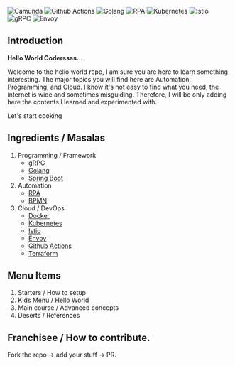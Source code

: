 ![Camunda](https://img.shields.io/badge/Camunda-7.17.0-blue) ![Github Actions](https://img.shields.io/badge/CI%2FCD-Github%20Actions-green) ![Golang](https://img.shields.io/badge/Golang-1.19-blue) ![RPA](https://img.shields.io/badge/RPA-Robocorp-brightgreen) ![Kubernetes](https://img.shields.io/badge/Kubernetes-1.24-blue) ![Istio](https://img.shields.io/badge/Istio-1.16-blue) ![gRPC](https://img.shields.io/badge/gRPC-RPC-red) ![Envoy](https://img.shields.io/badge/Envoy-1.24-orange)

## Introduction

**Hello World Coderssss...**

Welcome to the hello world repo, I am sure you are here to learn something interesting. The major topics you will find here are Automation, Programming, and Cloud. 
I know it's not easy to find what you need, the internet is wide and sometimes misguiding. Therefore, I will be only adding here the contents I learned and experimented with.

Let's start cooking

## Ingredients / Masalas

1. Programming / Framework
   - [gRPC](./gRPC)
   - [Golang](./Golang)
   - [Spring Boot](./spring-boot)
2. Automation
   - [RPA](./RPA)
   - [BPMN](./BPMN)
3. Cloud / DevOps
   - [Docker](./Docker)
   - [Kubernetes](./Kubernetes)
   - [Istio](./Istio)
   - [Envoy](./Envoy)
   - [Github Actions](./Github_Actions)
   - [Terraform](./terraform)

## Menu Items

1. Starters / How to setup
2. Kids Menu / Hello World
3. Main course / Advanced concepts
4. Deserts / References

## Franchisee / How to contribute.

Fork the repo -> add your stuff -> PR.
